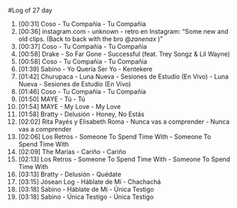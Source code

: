 #Log of 27 day

1. [00:31] Coso - Tu Compañia - Tu Compañia
1. [00:36] instagram.com - unknown - retro en Instagram: “Some new and old clips. (Back to back with the bro @_zanenax_ )”
1. [00:37] Coso - Tu Compañia - Tu Compañia
1. [00:58] Drake - So Far Gone - Successful (feat. Trey Songz & Lil Wayne)
1. [00:58] Coso - Tu Compañia - Tu Compañia
1. [01:39] Sabino - Yo Quería Ser Yo - Kentekere
1. [01:42] Churupaca - Luna Nueva - Sesiones de Estudio (En Vivo) - Luna Nueva - Sesiones de Estudio (En Vivo)
1. [01:46] Coso - Tu Compañia - Tu Compañia
1. [01:50] MAYE - Tú - Tú
1. [01:54] MAYE - My Love - My Love
1. [01:58] Bratty - Delusión - Honey, No Estás
1. [02:02] Rita Payés y Elisabeth Roma - Nunca vas a comprender - Nunca vas a comprender
1. [02:06] Los Retros - Someone To Spend Time With - Someone To Spend Time With
1. [02:09] The Marías - Cariño - Cariño
1. [02:13] Los Retros - Someone To Spend Time With - Someone To Spend Time With
1. [03:13] Bratty - Delusión - Quédate
1. [03:15] Jósean Log - Háblate de Mí - Chachachá
1. [03:18] Sabino - Háblate de Mí - Única Testigo
1. [03:18] Sabino - Única Testigo - Única Testigo
